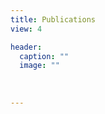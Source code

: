 ```yaml
---
title: Publications
view: 4

header:
  caption: ""
  image: ""
  
  
  
---
```


<!--title: the title of your publication-->
<!--date: the date that your publication was first published (must be in a valid TOML date format)-->
<!--publication_types: use the following legend to specify the main type of your publication, e.g. "1" for conference proceedings:-->
<!--0 = Uncategorized-->
<!--1 = Conference paper-->
<!--2 = Journal article-->
<!--3 = Preprint / Working Paper-->
<!--4 = Report-->
<!--5 = Book-->
<!--6 = Book section-->
<!--7 = Thesis-->
<!--8 = Patent-->
<!--publication: where your title was published - Markdown formatting is enabled here for italic etc.-->
<!--abstract: the summary of your publication-->

